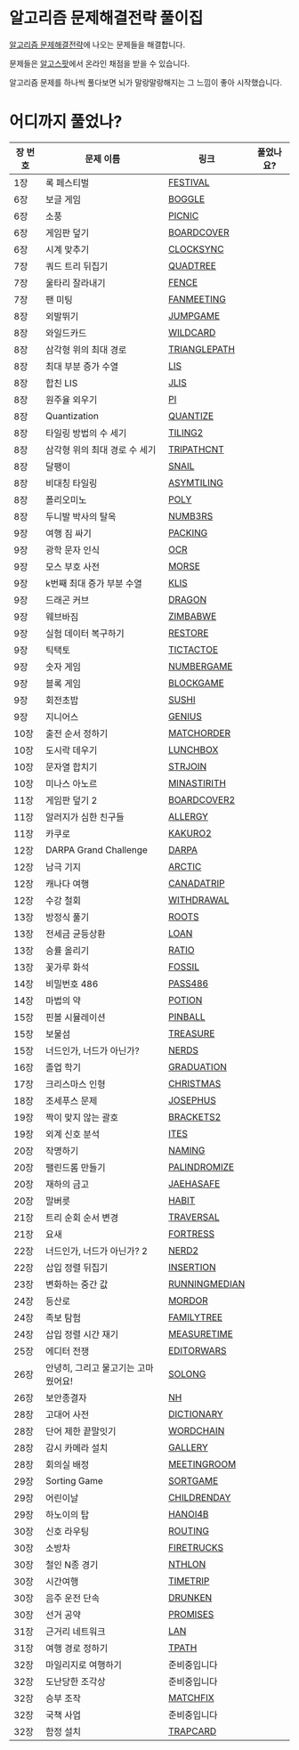 # 알고리즘 문제해결전략 풀이집
[알고리즘 문제해결전략](http://book.algospot.com/)에 나오는 문제들을 해결합니다. 

문제들은 [알고스팟](https://algospot.com/)에서 온라인 채점을 받을 수 있습니다.

알고리즘 문제를 하나씩 풀다보면 뇌가 말랑말랑해지는 그 느낌이 좋아 시작했습니다.

# 어디까지 풀었나?
<table>
    <thead>
        <tr>
            <th>장 번호</th>
            <th>문제 이름</th>
            <th>링크</th>
            <th>풀었나요?</th>
        </tr>
    </thead>
    <tbody>
        <tr>
            <td>1장</td>
            <td>록 페스티벌</td>
            <td><a href="http://algospot.com/judge/problem/read/FESTIVAL">FESTIVAL</a></td>
            <td></td>
        </tr>
        <tr>
            <td>6장</td>
            <td>보글 게임</td>
            <td><a href="http://algospot.com/judge/problem/read/BOGGLE">BOGGLE</a></td>
            <td></td>
        </tr>
        <tr>
            <td>6장</td>
            <td>소풍</td>
            <td><a href="http://algospot.com/judge/problem/read/PICNIC">PICNIC</a></td>
            <td></td>
        </tr>
        <tr>
            <td>6장</td>
            <td>게임판 덮기</td>
            <td><a href="http://algospot.com/judge/problem/read/BOARDCOVER">BOARDCOVER</a></td>
            <td></td>
        </tr>
        <tr>
            <td>6장</td>
            <td>시계 맞추기</td>
            <td><a href="http://algospot.com/judge/problem/read/CLOCKSYNC">CLOCKSYNC</a></td>
            <td></td>
        </tr>
        <tr>
            <td>7장</td>
            <td>쿼드 트리 뒤집기</td>
            <td><a href="http://algospot.com/judge/problem/read/QUADTREE">QUADTREE</a></td>
            <td></td>
        </tr>
        <tr>
            <td>7장</td>
            <td>울타리 잘라내기</td>
            <td><a href="http://algospot.com/judge/problem/read/FENCE">FENCE</a></td>
            <td></td>
        </tr>
        <tr>
            <td>7장</td>
            <td>팬 미팅</td>
            <td><a href="http://algospot.com/judge/problem/read/FANMEETING">FANMEETING</a></td>
            <td></td>
        </tr>
        <tr>
            <td>8장</td>
            <td>외발뛰기</td>
            <td><a href="http://algospot.com/judge/problem/read/JUMPGAME">JUMPGAME</a></td>
            <td></td>
        </tr>
        <tr>
            <td>8장</td>
            <td>와일드카드</td>
            <td><a href="http://algospot.com/judge/problem/read/WILDCARD">WILDCARD</a></td>
            <td></td>
        </tr>
        <tr>
            <td>8장</td>
            <td>삼각형 위의 최대 경로</td>
            <td><a href="http://algospot.com/judge/problem/read/TRIANGLEPATH">TRIANGLEPATH</a></td>
            <td></td>
        </tr>
        <tr>
            <td>8장</td>
            <td>최대 부분 증가 수열</td>
            <td><a href="http://algospot.com/judge/problem/read/LIS">LIS</a></td>
            <td></td>
        </tr>
        <tr>
            <td>8장</td>
            <td>합친 LIS</td>
            <td><a href="http://algospot.com/judge/problem/read/JLIS">JLIS</a></td>
            <td></td>
        </tr>
        <tr>
            <td>8장</td>
            <td>원주율 외우기</td>
            <td><a href="http://algospot.com/judge/problem/read/PI">PI</a></td>
            <td></td>
        </tr>
        <tr>
            <td>8장</td>
            <td>Quantization</td>
            <td><a href="http://algospot.com/judge/problem/read/QUANTIZE">QUANTIZE</a></td>
            <td></td>
        </tr>
        <tr>
            <td>8장</td>
            <td>타일링 방법의 수 세기</td>
            <td><a href="http://algospot.com/judge/problem/read/TILING2">TILING2</a></td>
            <td></td>
        </tr>
        <tr>
            <td>8장</td>
            <td>삼각형 위의 최대 경로 수 세기</td>
            <td><a href="http://algospot.com/judge/problem/read/TRIPATHCNT">TRIPATHCNT</a></td>
            <td></td>
        </tr>
        <tr>
            <td>8장</td>
            <td>달팽이</td>
            <td><a href="http://algospot.com/judge/problem/read/SNAIL">SNAIL</a></td>
            <td></td>
        </tr>
        <tr>
            <td>8장</td>
            <td>비대칭 타일링</td>
            <td><a href="http://algospot.com/judge/problem/read/ASYMTILING">ASYMTILING</a></td>
            <td></td>
        </tr>
        <tr>
            <td>8장</td>
            <td>폴리오미노</td>
            <td><a href="http://algospot.com/judge/problem/read/POLY">POLY</a></td>
            <td></td>
        </tr>
        <tr>
            <td>8장</td>
            <td>두니발 박사의 탈옥</td>
            <td><a href="http://algospot.com/judge/problem/read/NUMB3RS">NUMB3RS</a></td>
            <td></td>
        </tr>
        <tr>
            <td>9장</td>
            <td>여행 짐 싸기</td>
            <td><a href="http://algospot.com/judge/problem/read/PACKING">PACKING</a></td>
            <td></td>
        </tr>
        <tr>
            <td>9장</td>
            <td>광학 문자 인식</td>
            <td><a href="http://algospot.com/judge/problem/read/OCR">OCR</a></td>
            <td></td>
        </tr>
        <tr>
            <td>9장</td>
            <td>모스 부호 사전</td>
            <td><a href="http://algospot.com/judge/problem/read/MORSE">MORSE</a></td>
            <td></td>
        </tr>
        <tr>
            <td>9장</td>
            <td>k번째 최대 증가 부분 수열</td>
            <td><a href="http://algospot.com/judge/problem/read/KLIS">KLIS</a></td>
            <td></td>
        </tr>
        <tr>
            <td>9장</td>
            <td>드래곤 커브</td>
            <td><a href="http://algospot.com/judge/problem/read/DRAGON">DRAGON</a></td>
            <td></td>
        </tr>
        <tr>
            <td>9장</td>
            <td>웨브바짐</td>
            <td><a href="http://algospot.com/judge/problem/read/ZIMBABWE">ZIMBABWE</a></td>
            <td></td>
        </tr>
        <tr>
            <td>9장</td>
            <td>실험 데이터 복구하기</td>
            <td><a href="http://algospot.com/judge/problem/read/RESTORE">RESTORE</a></td>
            <td></td>
        </tr>
        <tr>
            <td>9장</td>
            <td>틱택토</td>
            <td><a href="http://algospot.com/judge/problem/read/TICTACTOE">TICTACTOE</a></td>
            <td></td>
        </tr>
        <tr>
            <td>9장</td>
            <td>숫자 게임</td>
            <td><a href="http://algospot.com/judge/problem/read/NUMBERGAME">NUMBERGAME</a></td>
            <td></td>
        </tr>
        <tr>
            <td>9장</td>
            <td>블록 게임</td>
            <td><a href="http://algospot.com/judge/problem/read/BLOCKGAME">BLOCKGAME</a></td>
            <td></td>
        </tr>
        <tr>
            <td>9장</td>
            <td>회전초밥</td>
            <td><a href="http://algospot.com/judge/problem/read/SUSHI">SUSHI</a></td>
            <td></td>
        </tr>
        <tr>
            <td>9장</td>
            <td>지니어스</td>
            <td><a href="http://algospot.com/judge/problem/read/GENIUS">GENIUS</a></td>
            <td></td>
        </tr>
        <tr>
            <td>10장</td>
            <td>출전 순서 정하기</td>
            <td><a href="http://algospot.com/judge/problem/read/MATCHORDER">MATCHORDER</a></td>
            <td></td>
        </tr>
        <tr>
            <td>10장</td>
            <td>도시락 데우기</td>
            <td><a href="http://algospot.com/judge/problem/read/LUNCHBOX">LUNCHBOX</a></td>
            <td></td>
        </tr>
        <tr>
            <td>10장</td>
            <td>문자열 합치기</td>
            <td><a href="http://algospot.com/judge/problem/read/STRJOIN">STRJOIN</a></td>
            <td></td>
        </tr>
        <tr>
            <td>10장</td>
            <td>미나스 아노르</td>
            <td><a href="http://algospot.com/judge/problem/read/MINASTIRITH">MINASTIRITH</a></td>
            <td></td>
        </tr>
        <tr>
            <td>11장</td>
            <td>게임판 덮기 2</td>
            <td><a href="http://algospot.com/judge/problem/read/BOARDCOVER2">BOARDCOVER2</a></td>
            <td></td>
        </tr>
        <tr>
            <td>11장</td>
            <td>알러지가 심한 친구들</td>
            <td><a href="http://algospot.com/judge/problem/read/ALLERGY">ALLERGY</a></td>
            <td></td>
        </tr>
        <tr>
            <td>11장</td>
            <td>카쿠로</td>
            <td><a href="http://algospot.com/judge/problem/read/KAKURO2">KAKURO2</a></td>
            <td></td>
        </tr>
        <tr>
            <td>12장</td>
            <td>DARPA Grand Challenge</td>
            <td><a href="http://algospot.com/judge/problem/read/DARPA">DARPA</a></td>
            <td></td>
        </tr>
        <tr>
            <td>12장</td>
            <td>남극 기지</td>
            <td><a href="http://algospot.com/judge/problem/read/ARCTIC">ARCTIC</a></td>
            <td></td>
        </tr>
        <tr>
            <td>12장</td>
            <td>캐나다 여행</td>
            <td><a href="http://algospot.com/judge/problem/read/CANADATRIP">CANADATRIP</a></td>
            <td></td>
        </tr>
        <tr>
            <td>12장</td>
            <td>수강 철회</td>
            <td><a href="http://algospot.com/judge/problem/read/WITHDRAWAL">WITHDRAWAL</a></td>
            <td></td>
        </tr>
        <tr>
            <td>13장</td>
            <td>방정식 풀기</td>
            <td><a href="http://algospot.com/judge/problem/read/ROOTS">ROOTS</a></td>
            <td></td>
        </tr>
        <tr>
            <td>13장</td>
            <td>전세금 균등상환</td>
            <td><a href="http://algospot.com/judge/problem/read/LOAN">LOAN</a></td>
            <td></td>
        </tr>
        <tr>
            <td>13장</td>
            <td>승률 올리기</td>
            <td><a href="http://algospot.com/judge/problem/read/RATIO">RATIO</a></td>
            <td></td>
        </tr>
        <tr>
            <td>13장</td>
            <td>꽃가루 화석</td>
            <td><a href="http://algospot.com/judge/problem/read/FOSSIL">FOSSIL</a></td>
            <td></td>
        </tr>
        <tr>
            <td>14장</td>
            <td>비밀번호 486</td>
            <td><a href="http://algospot.com/judge/problem/read/PASS486">PASS486</a></td>
            <td></td>
        </tr>
        <tr>
            <td>14장</td>
            <td>마법의 약</td>
            <td><a href="http://algospot.com/judge/problem/read/POTION">POTION</a></td>
            <td></td>
        </tr>
        <tr>
            <td>15장</td>
            <td>핀볼 시뮬레이션</td>
            <td><a href="http://algospot.com/judge/problem/read/PINBALL">PINBALL</a></td>
            <td></td>
        </tr>
        <tr>
            <td>15장</td>
            <td>보물섬</td>
            <td><a href="http://algospot.com/judge/problem/read/TREASURE">TREASURE</a></td>
            <td></td>
        </tr>
        <tr>
            <td>15장</td>
            <td>너드인가, 너드가 아닌가?</td>
            <td><a href="http://algospot.com/judge/problem/read/NERDS">NERDS</a></td>
            <td></td>
        </tr>
        <tr>
            <td>16장</td>
            <td>졸업 학기</td>
            <td><a href="http://algospot.com/judge/problem/read/GRADUATION">GRADUATION</a></td>
            <td></td>
        </tr>
        <tr>
            <td>17장</td>
            <td>크리스마스 인형</td>
            <td><a href="http://algospot.com/judge/problem/read/CHRISTMAS">CHRISTMAS</a></td>
            <td></td>
        </tr>
        <tr>
            <td>18장</td>
            <td>조세푸스 문제</td>
            <td><a href="http://algospot.com/judge/problem/read/JOSEPHUS">JOSEPHUS</a></td>
            <td></td>
        </tr>
        <tr>
            <td>19장</td>
            <td>짝이 맞지 않는 괄호</td>
            <td><a href="http://algospot.com/judge/problem/read/BRACKETS2">BRACKETS2</a></td>
            <td></td>
        </tr>
        <tr>
            <td>19장</td>
            <td>외계 신호 분석</td>
            <td><a href="http://algospot.com/judge/problem/read/ITES">ITES</a></td>
            <td></td>
        </tr>
        <tr>
            <td>20장</td>
            <td>작명하기</td>
            <td><a href="http://algospot.com/judge/problem/read/NAMING">NAMING</a></td>
            <td></td>
        </tr>
        <tr>
            <td>20장</td>
            <td>팰린드롬 만들기</td>
            <td><a href="http://algospot.com/judge/problem/read/PALINDROMIZE">PALINDROMIZE</a></td>
            <td></td>
        </tr>
        <tr>
            <td>20장</td>
            <td>재하의 금고</td>
            <td><a href="http://algospot.com/judge/problem/read/JAEHASAFE">JAEHASAFE</a></td>
            <td></td>
        </tr>
        <tr>
            <td>20장</td>
            <td>말버릇</td>
            <td><a href="http://algospot.com/judge/problem/read/HABIT">HABIT</a></td>
            <td></td>
        </tr>
        <tr>
            <td>21장</td>
            <td>트리 순회 순서 변경</td>
            <td><a href="http://algospot.com/judge/problem/read/TRAVERSAL">TRAVERSAL</a></td>
            <td></td>
        </tr>
        <tr>
            <td>21장</td>
            <td>요새</td>
            <td><a href="http://algospot.com/judge/problem/read/FORTRESS">FORTRESS</a></td>
            <td></td>
        </tr>
        <tr>
            <td>22장</td>
            <td>너드인가, 너드가 아닌가? 2</td>
            <td><a href="http://algospot.com/judge/problem/read/NERD2">NERD2</a></td>
            <td></td>
        </tr>
        <tr>
            <td>22장</td>
            <td>삽입 정렬 뒤집기</td>
            <td><a href="http://algospot.com/judge/problem/read/INSERTION">INSERTION</a></td>
            <td></td>
        </tr>
        <tr>
            <td>23장</td>
            <td>변화하는 중간 값</td>
            <td><a href="http://algospot.com/judge/problem/read/RUNNINGMEDIAN">RUNNINGMEDIAN</a></td>
            <td></td>
        </tr>
        <tr>
            <td>24장</td>
            <td>등산로</td>
            <td><a href="http://algospot.com/judge/problem/read/MORDOR">MORDOR</a></td>
            <td></td>
        </tr>
        <tr>
            <td>24장</td>
            <td>족보 탐험</td>
            <td><a href="http://algospot.com/judge/problem/read/FAMILYTREE">FAMILYTREE</a></td>
            <td></td>
        </tr>
        <tr>
            <td>24장</td>
            <td>삽입 정렬 시간 재기</td>
            <td><a href="http://algospot.com/judge/problem/read/MEASURETIME">MEASURETIME</a></td>
            <td></td>
        </tr>
        <tr>
            <td>25장</td>
            <td>에디터 전쟁</td>
            <td><a href="http://algospot.com/judge/problem/read/EDITORWARS">EDITORWARS</a></td>
            <td></td>
        </tr>
        <tr>
            <td>26장</td>
            <td>안녕히, 그리고 물고기는 고마웠어요!</td>
            <td><a href="http://algospot.com/judge/problem/read/SOLONG">SOLONG</a></td>
            <td></td>
        </tr>
        <tr>
            <td>26장</td>
            <td>보안종결자</td>
            <td><a href="http://algospot.com/judge/problem/read/NH">NH</a></td>
            <td></td>
        </tr>
        <tr>
            <td>28장</td>
            <td>고대어 사전</td>
            <td><a href="http://algospot.com/judge/problem/read/DICTIONARY">DICTIONARY</a></td>
            <td></td>
        </tr>
        <tr>
            <td>28장</td>
            <td>단어 제한 끝말잇기</td>
            <td><a href="http://algospot.com/judge/problem/read/WORDCHAIN">WORDCHAIN</a></td>
            <td></td>
        </tr>
        <tr>
            <td>28장</td>
            <td>감시 카메라 설치</td>
            <td><a href="http://algospot.com/judge/problem/read/GALLERY">GALLERY</a></td>
            <td></td>
        </tr>
        <tr>
            <td>28장</td>
            <td>회의실 배정</td>
            <td><a href="http://algospot.com/judge/problem/read/MEETINGROOM">MEETINGROOM</a></td>
            <td></td>
        </tr>
        <tr>
            <td>29장</td>
            <td>Sorting Game</td>
            <td><a href="http://algospot.com/judge/problem/read/SORTGAME">SORTGAME</a></td>
            <td></td>
        </tr>
        <tr>
            <td>29장</td>
            <td>어린이날</td>
            <td><a href="http://algospot.com/judge/problem/read/CHILDRENDAY">CHILDRENDAY</a></td>
            <td></td>
        </tr>
        <tr>
            <td>29장</td>
            <td>하노이의 탑</td>
            <td><a href="http://algospot.com/judge/problem/read/HANOI4B">HANOI4B</a></td>
            <td></td>
        </tr>
        <tr>
            <td>30장</td>
            <td>신호 라우팅</td>
            <td><a href="http://algospot.com/judge/problem/read/ROUTING">ROUTING</a></td>
            <td></td>
        </tr>
        <tr>
            <td>30장</td>
            <td>소방차</td>
            <td><a href="http://algospot.com/judge/problem/read/FIRETRUCKS">FIRETRUCKS</a></td>
            <td></td>
        </tr>
        <tr>
            <td>30장</td>
            <td>철인 N종 경기</td>
            <td><a href="http://algospot.com/judge/problem/read/NTHLON">NTHLON</a></td>
            <td></td>
        </tr>
        <tr>
            <td>30장</td>
            <td>시간여행</td>
            <td><a href="http://algospot.com/judge/problem/read/TIMETRIP">TIMETRIP</a></td>
            <td></td>
        </tr>
        <tr>
            <td>30장</td>
            <td>음주 운전 단속</td>
            <td><a href="http://algospot.com/judge/problem/read/DRUNKEN">DRUNKEN</a></td>
            <td></td>
        </tr>
        <tr>
            <td>30장</td>
            <td>선거 공약</td>
            <td><a href="http://algospot.com/judge/problem/read/PROMISES">PROMISES</a></td>
            <td></td>
        </tr>
        <tr>
            <td>31장</td>
            <td>근거리 네트워크</td>
            <td><a href="http://algospot.com/judge/problem/read/LAN">LAN</a></td>
            <td></td>
        </tr>
        <tr>
            <td>31장</td>
            <td>여행 경로 정하기</td>
            <td><a href="http://algospot.com/judge/problem/read/TPATH">TPATH</a></td>
            <td></td>
        </tr>
        <tr>
            <td>32장</td>
            <td>마일리지로 여행하기</td>
            <td>준비중입니다</td>
            <td></td>
        </tr>
        <tr>
            <td>32장</td>
            <td>도난당한 조각상</td>
            <td>준비중입니다</td>
            <td></td>
        </tr>
        <tr>
            <td>32장</td>
            <td>승부 조작</td>
            <td><a href="http://algospot.com/judge/problem/read/MATCHFIX">MATCHFIX</a></td>
            <td></td>
        </tr>
        <tr>
            <td>32장</td>
            <td>국책 사업</td>
            <td>준비중입니다</td>
            <td></td>
        </tr>
        <tr>
            <td>32장</td>
            <td>함정 설치</td>
            <td><a href="http://algospot.com/judge/problem/read/TRAPCARD">TRAPCARD</a></td>
            <td></td>
        </tr>
    </tbody>
</table>
